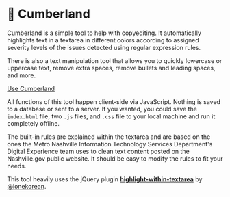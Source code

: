 # 🌊 Cumberland

Cumberland is a simple tool to help with copyediting. It automatically highlights text in a textarea in different colors according to assigned severity levels of the issues detected using regular expression rules.

There is also a text manipulation tool that allows you to quickly lowercase or uppercase text, remove extra spaces, remove bullets and leading spaces, and more.

[Use Cumberland](https://holloway.me/cumberland)

All functions of this tool happen client-side via JavaScript. Nothing is saved to a database or sent to a server. If you wanted, you could save the `index.html` file, two `.js` files, and `.css` file to your local machine and run it completely offline.

The built-in rules are explained within the textarea and are based on the ones the Metro Nashville Information Technology Services Department's Digital Experience team uses to clean text content posted on the Nashville.gov public website. It should be easy to modify the rules to fit your needs.

This tool heavily uses the jQuery plugin **[highlight-within-textarea](https://lonekorean.github.io/highlight-within-textarea/)** by [@lonekorean](https://github.com/lonekorean).

